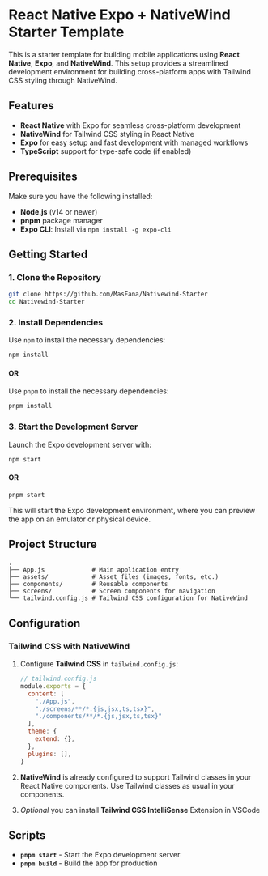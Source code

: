 
# React Native Expo + NativeWind Starter Template

This is a starter template for building mobile applications using **React Native**, **Expo**, and **NativeWind**. This setup provides a streamlined development environment for building cross-platform apps with Tailwind CSS styling through NativeWind.

## Features

- **React Native** with Expo for seamless cross-platform development
- **NativeWind** for Tailwind CSS styling in React Native
- **Expo** for easy setup and fast development with managed workflows
- **TypeScript** support for type-safe code (if enabled)

## Prerequisites

Make sure you have the following installed:

- **Node.js** (v14 or newer)
- **pnpm** package manager
- **Expo CLI**: Install via `npm install -g expo-cli`

## Getting Started

### 1. Clone the Repository

```bash
git clone https://github.com/MasFana/Nativewind-Starter
cd Nativewind-Starter
```

### 2. Install Dependencies

Use `npm` to install the necessary dependencies:

```bash
npm install
```
#### OR

Use `pnpm` to install the necessary dependencies:

```bash
pnpm install
```

### 3. Start the Development Server

Launch the Expo development server with:

```bash
npm start
```

#### OR

```bash
pnpm start
```

This will start the Expo development environment, where you can preview the app on an emulator or physical device.

## Project Structure

```plaintext
.
├── App.js             # Main application entry
├── assets/            # Asset files (images, fonts, etc.)
├── components/        # Reusable components
├── screens/           # Screen components for navigation
└── tailwind.config.js # Tailwind CSS configuration for NativeWind
```

## Configuration

### Tailwind CSS with NativeWind

1. Configure **Tailwind CSS** in `tailwind.config.js`:

    ```js
    // tailwind.config.js
    module.exports = {
      content: [
        "./App.js",
        "./screens/**/*.{js,jsx,ts,tsx}",
        "./components/**/*.{js,jsx,ts,tsx}"
      ],
      theme: {
        extend: {},
      },
      plugins: [],
    }
    ```

2. **NativeWind** is already configured to support Tailwind classes in your React Native components. Use Tailwind classes as usual in your components.
3.  *Optional* you can install **Tailwind CSS IntelliSense** Extension in VSCode 


## Scripts

- **`pnpm start`** - Start the Expo development server
- **`pnpm build`** - Build the app for production

